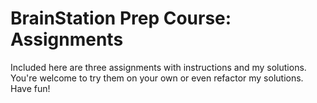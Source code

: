 # BrainStation Prep Course: Assignments

Included here are three assignments with instructions and my solutions. You're welcome to try them on your own or even refactor my solutions.
Have fun! 
